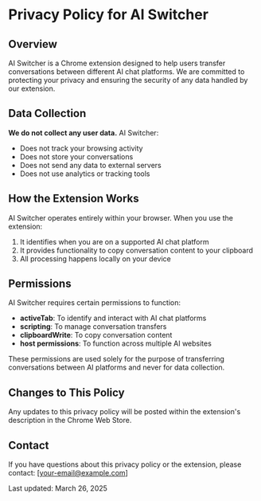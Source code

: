 # Privacy Policy for AI Switcher

## Overview
AI Switcher is a Chrome extension designed to help users transfer conversations between different AI chat platforms. We are committed to protecting your privacy and ensuring the security of any data handled by our extension.

## Data Collection
**We do not collect any user data.** AI Switcher:
- Does not track your browsing activity
- Does not store your conversations
- Does not send any data to external servers
- Does not use analytics or tracking tools

## How the Extension Works
AI Switcher operates entirely within your browser. When you use the extension:
1. It identifies when you are on a supported AI chat platform
2. It provides functionality to copy conversation content to your clipboard
3. All processing happens locally on your device

## Permissions
AI Switcher requires certain permissions to function:
- **activeTab**: To identify and interact with AI chat platforms
- **scripting**: To manage conversation transfers
- **clipboardWrite**: To copy conversation content
- **host permissions**: To function across multiple AI websites

These permissions are used solely for the purpose of transferring conversations between AI platforms and never for data collection.

## Changes to This Policy
Any updates to this privacy policy will be posted within the extension's description in the Chrome Web Store.

## Contact
If you have questions about this privacy policy or the extension, please contact:
[your-email@example.com]

Last updated: March 26, 2025